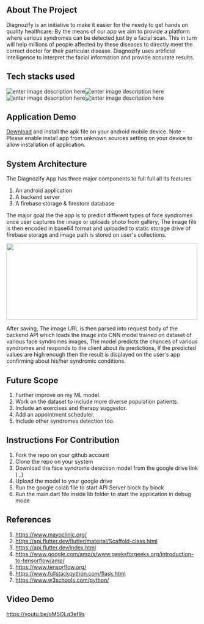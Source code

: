 ## About The Project
Diagnozify is an initiative to make it easier for the needy to get hands on quality healthcare.
By the means of our app we aim to provide a platform where various syndromes can be detected just by a facial scan. 
This in turn will help millions of people affected by these diseases to directly meet the correct doctor for their particular disease. 
Diagnozify uses artificial intelligence to interpret the facial information and provide accurate results. 



## Tech stacks used 



![enter image description here](https://img.icons8.com/fluency/52/flutter.png)![enter image description here](https://img.icons8.com/color/54/firebase.png)![enter image description here](https://img.icons8.com/color/54/tensorflow.png)![enter image description here](https://img.icons8.com/stickers/54/python.png)



## Application Demo 

[Download](asdasd) and install the apk file on your android mobile device.
Note - Please enable install app from unknown sources setting on your device to allow installation of application. 
 

## System Architecture 

The Diagnozify App has three major components to full full all its features 
1. An android application 
2. A backend server
3. A firebase storage & firestore database 

The major goal the the app is to predict different types of face syndromes once user captures the image or uploads photo from gallery, The image file is then encoded in base64 format and uploaded to static storage drive of firebase storage and image path is stored on user's collections. 

<img src="https://github.com/ishaandwivedi1234/Diagnozify/blob/main/screenshots/sys_arc.png" height="200px" width="500px"/>
<br>

After saving, The image URL is then parsed into request body of the backend API which loads the image into CNN model trained on dataset of various face syndromes images, The model predicts the chances of various syndromes and responds to the client about its predictions, If the predicted values are high enough then the result is displayed on the user's app confirming about his/her syndromic conditions. 


## Future Scope
 1. Further improve on my ML model.
 2. Work on the dataset to include more diverse population patients.
 3. Include an exercises and therapy suggestor.
 4. Add an appointment scheduler.
 5. Include other syndromes detection too.


## Instructions For Contribution


 1. Fork the repo on your github account
 2. Clone the repo on your system 
 3. Download the face syndrome detection model from the google drive link ( _)
 4. Upload the model to your google drive 
 5. Run the google colab file to start API Server block by block
 6. Run the main.dart file inside lib folder to start the application in debug mode

## References 

 1. https://www.mayoclinic.org/
 2. https://api.flutter.dev/flutter/material/Scaffold-class.html
 3. https://api.flutter.dev/index.html
 4. https://www.google.com/amp/s/www.geeksforgeeks.org/introduction-to-tensorflow/amp/
 5. https://www.tensorflow.org/
 6. https://www.fullstackpython.com/flask.html
 7. https://www.w3schools.com/python/

## Video Demo 
  https://youtu.be/oM5OLq3ef9s
 

